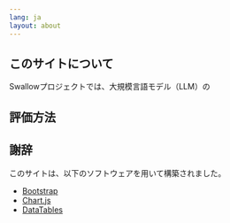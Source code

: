 ```yaml
---
lang: ja
layout: about
---
```


## このサイトについて

Swallowプロジェクトでは、大規模言語モデル（LLM）の

## 評価方法

## 謝辞

このサイトは、以下のソフトウェアを用いて構築されました。

+ [Bootstrap](https://getbootstrap.jp/)
+ [Chart.js](https://www.chartjs.org/)
+ [DataTables](https://datatables.net/)
